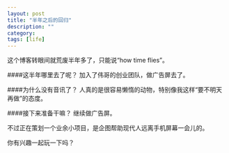 ```yaml
---
layout: post
title: "半年之后的回归"
description: ""
category: 
tags: [life]
---
```


这个博客转眼间就荒废半年多了，只能说“how time flies”。

####这半年哪里去了呢？
加入了伟哥的创业团队，做广告屏去了。

####为什么没有音讯了？
人真的是很容易懒惰的动物，特别像我这样“要不明天再做”的态度。

####接下来准备干嘛？
继续做广告屏。

不过正在策划一个业余小项目，是企图帮助现代人远离手机屏幕一会儿的。

你有兴趣一起玩一下吗？

